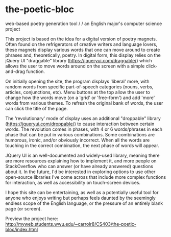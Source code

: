 # the-poetic-bloc
web-based poetry generation tool /
/ an English major's computer science project

This project is based on the idea for a digital version of poetry magnets. Often found on the refrigerators of creative writers and language lovers, these magnets display various words that one can move around to create phrases and, theoretically, poetry. In digital form, this display relies on the jQuery UI "draggable" library (https://jqueryui.com/draggable/) which allows the user to move words around on the screen with a simple click-and-drag function. 

On initially opening the site, the program displays 'liberal' more, with random words from specific part-of-speech categories (nouns, verbs, articles, conjunctions, etc). Menu buttons at the top allow the user to change how the words move (on a 'grid' or 'free-form') and add 'more' words from various themes. To refresh the original bank of words, the user can click the title of the page. 

The 'revolutionary' mode of display uses an additional "droppable" library (https://jqueryui.com/droppable/) to cause interaction between certain words. The revolution comes in phases, with 4 or 6 words/phrases in each phase that can be put in various combinations. Some combinations are humorous, ironic, and/or obviously incorrect. When all the words are touching in the correct combination, the next phase of words will appear. 

JQuery UI is an well-documented and widely-used library, meaning there are more resources explaining how to implement it, and more people on StackOverflow who can answer (or have already answered) questions about it. In the future, I'd be interested in exploring options to use other open-source libraries I've come across that include more complex functions for interaction, as well as accessibility on touch-screen devices. 

I hope this site can be entertaining, as well as a potentially useful tool for anyone who enjoys writing but perhaps feels daunted by the seemingly endless scope of the English language, or the pressure of an entirely blank page (or screen). 

Preview the project here: http://myweb.students.wwu.edu/~carrolr8/CS403/the-poetic-bloc/index.html
